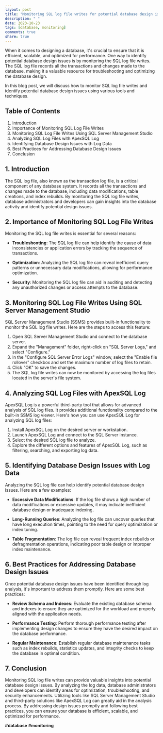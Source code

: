 ```yaml
---
layout: post
title: "Monitoring SQL log file writes for potential database design issues"
description: " "
date: 2023-10-23
tags: [database, monitoring]
comments: true
share: true
---
```


When it comes to designing a database, it's crucial to ensure that it is efficient, scalable, and optimized for performance. One way to identify potential database design issues is by monitoring the SQL log file writes. The SQL log file records all the transactions and changes made to the database, making it a valuable resource for troubleshooting and optimizing the database design.

In this blog post, we will discuss how to monitor SQL log file writes and identify potential database design issues using various tools and techniques.

## Table of Contents

1. Introduction
2. Importance of Monitoring SQL Log File Writes
3. Monitoring SQL Log File Writes Using SQL Server Management Studio
4. Analyzing SQL Log Files with ApexSQL Log
5. Identifying Database Design Issues with Log Data
6. Best Practices for Addressing Database Design Issues
7. Conclusion

## 1. Introduction

The SQL log file, also known as the transaction log file, is a critical component of any database system. It records all the transactions and changes made to the database, including data modifications, table creations, and index rebuilds. By monitoring the SQL log file writes, database administrators and developers can gain insights into the database activity and identify potential design issues.

## 2. Importance of Monitoring SQL Log File Writes

Monitoring the SQL log file writes is essential for several reasons:

- **Troubleshooting**: The SQL log file can help identify the cause of data inconsistencies or application errors by tracking the sequence of transactions.

- **Optimization**: Analyzing the SQL log file can reveal inefficient query patterns or unnecessary data modifications, allowing for performance optimization.

- **Security**: Monitoring the SQL log file can aid in auditing and detecting any unauthorized changes or access attempts to the database.

## 3. Monitoring SQL Log File Writes Using SQL Server Management Studio

SQL Server Management Studio (SSMS) provides built-in functionality to monitor the SQL log file writes. Here are the steps to access this feature:

1. Open SQL Server Management Studio and connect to the database server.
2. Expand the "Management" folder, right-click on "SQL Server Logs," and select "Configure."
3. In the "Configure SQL Server Error Logs" window, select the "Enable file rollover" checkbox and set the maximum number of log files to retain.
4. Click "OK" to save the changes.
5. The SQL log file writes can now be monitored by accessing the log files located in the server's file system.

## 4. Analyzing SQL Log Files with ApexSQL Log

ApexSQL Log is a powerful third-party tool that allows for advanced analysis of SQL log files. It provides additional functionality compared to the built-in SSMS log viewer. Here's how you can use ApexSQL Log for analyzing SQL log files:

1. Install ApexSQL Log on the desired server or workstation.
2. Launch ApexSQL Log and connect to the SQL Server instance.
3. Select the desired SQL log file to analyze.
4. Explore the different options and features of ApexSQL Log, such as filtering, searching, and exporting log data.

## 5. Identifying Database Design Issues with Log Data

Analyzing the SQL log file can help identify potential database design issues. Here are a few examples:

- **Excessive Data Modifications**: If the log file shows a high number of data modifications or excessive updates, it may indicate inefficient database design or inadequate indexing.

- **Long-Running Queries**: Analyzing the log file can uncover queries that have long execution times, pointing to the need for query optimization or index tuning.

- **Table Fragmentation**: The log file can reveal frequent index rebuilds or defragmentation operations, indicating poor table design or improper index maintenance.

## 6. Best Practices for Addressing Database Design Issues

Once potential database design issues have been identified through log analysis, it's important to address them promptly. Here are some best practices:

- **Review Schema and Indexes**: Evaluate the existing database schema and indexes to ensure they are optimized for the workload and properly aligned with the application needs.

- **Performance Testing**: Perform thorough performance testing after implementing design changes to ensure they have the desired impact on the database performance.

- **Regular Maintenance**: Establish regular database maintenance tasks such as index rebuilds, statistics updates, and integrity checks to keep the database in optimal condition.

## 7. Conclusion

Monitoring SQL log file writes can provide valuable insights into potential database design issues. By analyzing the log data, database administrators and developers can identify areas for optimization, troubleshooting, and security enhancements. Utilizing tools like SQL Server Management Studio and third-party solutions like ApexSQL Log can greatly aid in the analysis process. By addressing design issues promptly and following best practices, you can ensure your database is efficient, scalable, and optimized for performance.

**#database** **#monitoring**